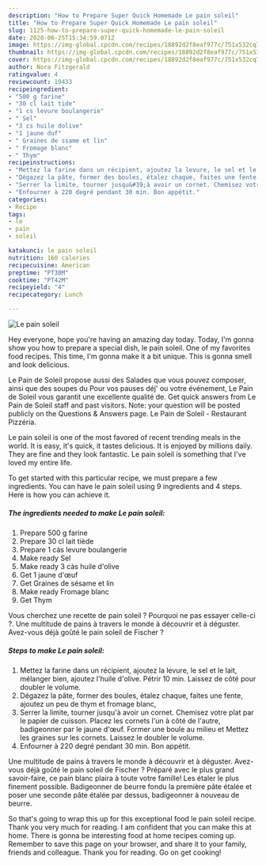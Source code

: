 ```yaml
---
description: "How to Prepare Super Quick Homemade Le pain soleil"
title: "How to Prepare Super Quick Homemade Le pain soleil"
slug: 1125-how-to-prepare-super-quick-homemade-le-pain-soleil
date: 2020-06-25T15:34:59.071Z
image: https://img-global.cpcdn.com/recipes/18892d2f8eaf977c/751x532cq70/le-pain-soleil-photo-principale-de-la-recette.jpg
thumbnail: https://img-global.cpcdn.com/recipes/18892d2f8eaf977c/751x532cq70/le-pain-soleil-photo-principale-de-la-recette.jpg
cover: https://img-global.cpcdn.com/recipes/18892d2f8eaf977c/751x532cq70/le-pain-soleil-photo-principale-de-la-recette.jpg
author: Nora Fitzgerald
ratingvalue: 4
reviewcount: 19433
recipeingredient:
- "500 g farine"
- "30 cl lait tide"
- "1 cs levure boulangerie"
- " Sel"
- "3 cs huile dolive"
- "1 jaune duf"
- " Graines de ssame et lin"
- " Fromage blanc"
- " Thym"
recipeinstructions:
- "Mettez la farine dans un récipient, ajoutez la levure, le sel et le lait, mélanger bien, ajoutez l&#39;huile d&#39;olive. Pétrir 10 min. Laissez de côté pour doubler le volume."
- "Dégazez la pâte, former des boules, étalez chaque, faites une fente, ajoutez un peu de thym et fromage blanc,"
- "Serrer la limite, tourner jusqu&#39;à avoir un cornet. Chemisez votre plat par le papier de cuisson. Placez les cornets l&#39;un à côté de l&#39;autre, badigeonner par le jaune d&#39;œuf. Former une boule au milieu et Mettez les graines sur les cornets. Laissez le doubler le volume."
- "Enfourner à 220 degré pendant 30 min. Bon appétit."
categories:
- Recipe
tags:
- le
- pain
- soleil

katakunci: le pain soleil 
nutrition: 160 calories
recipecuisine: American
preptime: "PT30M"
cooktime: "PT42M"
recipeyield: "4"
recipecategory: Lunch

---
```



![Le pain soleil](https://img-global.cpcdn.com/recipes/18892d2f8eaf977c/751x532cq70/le-pain-soleil-photo-principale-de-la-recette.jpg)

Hey everyone, hope you're having an amazing day today. Today, I'm gonna show you how to prepare a special dish, le pain soleil. One of my favorites food recipes. This time, I'm gonna make it a bit unique. This is gonna smell and look delicious.

Le Pain de Soleil propose aussi des Salades que vous pouvez composer, ainsi que des soupes du Pour vos pauses déj&#39; ou votre événement, Le Pain de Soleil vous garantit une excellente qualité de. Get quick answers from Le Pain de Soleil staff and past visitors. Note: your question will be posted publicly on the Questions &amp; Answers page. Le Pain de Soleil - Restaurant Pizzéria.

Le pain soleil is one of the most favored of recent trending meals in the world. It is easy, it's quick, it tastes delicious. It is enjoyed by millions daily. They are fine and they look fantastic. Le pain soleil is something that I've loved my entire life.


To get started with this particular recipe, we must prepare a few ingredients. You can have le pain soleil using 9 ingredients and 4 steps. Here is how you can achieve it.

<!--inarticleads1-->

##### The ingredients needed to make Le pain soleil:

1. Prepare 500 g farine
1. Prepare 30 cl lait tiède
1. Prepare 1 càs levure boulangerie
1. Make ready  Sel
1. Make ready 3 càs huile d&#39;olive
1. Get 1 jaune d&#39;œuf
1. Get  Graines de sésame et lin
1. Make ready  Fromage blanc
1. Get  Thym


Vous cherchez une recette de pain soleil ? Pourquoi ne pas essayer celle-ci ?. Une multitude de pains à travers le monde à découvrir et à déguster. Avez-vous déjà goûté le pain soleil de Fischer ? 

<!--inarticleads2-->

##### Steps to make Le pain soleil:

1. Mettez la farine dans un récipient, ajoutez la levure, le sel et le lait, mélanger bien, ajoutez l&#39;huile d&#39;olive. Pétrir 10 min. Laissez de côté pour doubler le volume.
1. Dégazez la pâte, former des boules, étalez chaque, faites une fente, ajoutez un peu de thym et fromage blanc,
1. Serrer la limite, tourner jusqu&#39;à avoir un cornet. Chemisez votre plat par le papier de cuisson. Placez les cornets l&#39;un à côté de l&#39;autre, badigeonner par le jaune d&#39;œuf. Former une boule au milieu et Mettez les graines sur les cornets. Laissez le doubler le volume.
1. Enfourner à 220 degré pendant 30 min. Bon appétit.


Une multitude de pains à travers le monde à découvrir et à déguster. Avez-vous déjà goûté le pain soleil de Fischer ? Préparé avec le plus grand savoir-faire, ce pain blanc plaira à toute votre famille! Les étaler le plus finement possible. Badigeonner de beurre fondu la première pâte étalée et poser une seconde pâte étalée par dessus, badigeonner à nouveau de beurre. 

So that's going to wrap this up for this exceptional food le pain soleil recipe. Thank you very much for reading. I am confident that you can make this at home. There is gonna be interesting food at home recipes coming up. Remember to save this page on your browser, and share it to your family, friends and colleague. Thank you for reading. Go on get cooking!
